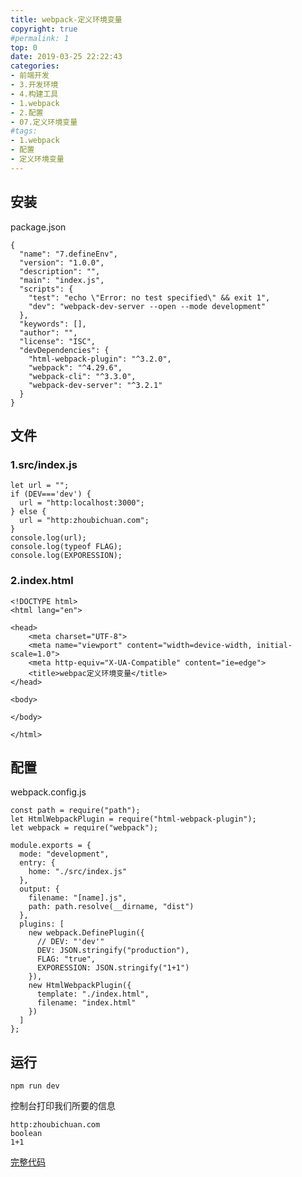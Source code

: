 ```yaml
---
title: webpack-定义环境变量
copyright: true
#permalink: 1
top: 0
date: 2019-03-25 22:22:43
categories:
- 前端开发
- 3.开发环境
- 4.构建工具
- 1.webpack
- 2.配置
- 07.定义环境变量
#tags:
- 1.webpack
- 配置
- 定义环境变量
---
```


## 安装

package.json

```
{
  "name": "7.defineEnv",
  "version": "1.0.0",
  "description": "",
  "main": "index.js",
  "scripts": {
    "test": "echo \"Error: no test specified\" && exit 1",
    "dev": "webpack-dev-server --open --mode development"
  },
  "keywords": [],
  "author": "",
  "license": "ISC",
  "devDependencies": {
    "html-webpack-plugin": "^3.2.0",
    "webpack": "^4.29.6",
    "webpack-cli": "^3.3.0",
    "webpack-dev-server": "^3.2.1"
  }
}
```

## 文件

### 1.src/index.js

```
let url = "";
if (DEV==='dev') {
  url = "http:localhost:3000";
} else {
  url = "http:zhoubichuan.com";
}
console.log(url);
console.log(typeof FLAG);
console.log(EXPORESSION);
```

### 2.index.html

```
<!DOCTYPE html>
<html lang="en">

<head>
    <meta charset="UTF-8">
    <meta name="viewport" content="width=device-width, initial-scale=1.0">
    <meta http-equiv="X-UA-Compatible" content="ie=edge">
    <title>webpac定义环境变量</title>
</head>

<body>

</body>

</html>
```

## 配置

webpack.config.js

```
const path = require("path");
let HtmlWebpackPlugin = require("html-webpack-plugin");
let webpack = require("webpack");

module.exports = {
  mode: "development",
  entry: {
    home: "./src/index.js"
  },
  output: {
    filename: "[name].js",
    path: path.resolve(__dirname, "dist")
  },
  plugins: [
    new webpack.DefinePlugin({
      // DEV: "'dev'"
      DEV: JSON.stringify("production"),
      FLAG: "true",
      EXPORESSION: JSON.stringify("1+1")
    }),
    new HtmlWebpackPlugin({
      template: "./index.html",
      filename: "index.html"
    })
  ]
};
```

## 运行

```
npm run dev
```

控制台打印我们所要的信息

```
http:zhoubichuan.com
boolean
1+1
```

[完整代码](https://github.com/zhoubichuan/frontend-note/tree/master/3.dev/3.scaffolding/1.webpack/2.config/7.defineEnv)
